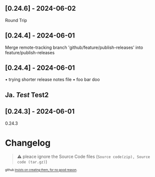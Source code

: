 ## [0.24.6] - 2024-06-02
Round Trip

## [0.24.4] - 2024-06-01
Merge remote-tracking branch 'github/feature/publish-releases' into feature/publish-releases

## [0.24.4] - 2024-06-01
• trying shorter release notes file
• foo bar doo

Ja. *Test* <b>Test2</b>
----

## [0.24.3] - 2024-06-01
0.24.3

# Changelog

> ⚠️ pleace ignore the Source Code files (`Source code(zip), Source code (tar.gz)`)

<sub><sup>github [insists on creating them, for no good reason](https://github.com/orgs/community/discussions/6003).</sup></sub>
